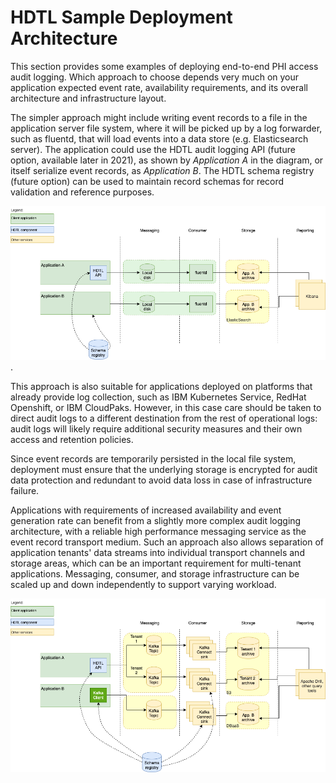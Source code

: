# HDTL Sample Deployment Architecture

This section provides some examples of deploying end-to-end PHI access audit logging. Which approach to choose depends very much on your application expected event rate, availability requirements, and its overall architecture and infrastructure layout.

The simpler approach might include writing  event records to a file in the application server file system, where it will be picked up by a log forwarder, such as fluentd, that will load events into a data store (e.g. Elasticsearch server). The application could use the HDTL audit logging API (future option, available later in 2021), as shown by _Application A_ in the diagram, or itself serialize event records, as _Application B_. The HDTL schema registry (future option) can be used to maintain record schemas for record validation and reference purposes.

![File-based logging](resources/HDTL-diagram-fluentd.png).

This approach is also suitable for applications deployed on platforms that already provide log collection, such as IBM Kubernetes Service, RedHat Openshift, or IBM CloudPaks. However, in this case care should be taken to direct audit logs to a different destination from the rest of operational logs: audit logs will likely require additional security measures and their own access and retention policies.

Since event records are temporarily persisted in the local file system, deployment must ensure that the underlying storage is encrypted for audit data protection and redundant to avoid  data loss in case of infrastructure failure.

Applications with requirements of increased availability and event generation rate can benefit from a slightly more complex audit logging architecture, with a reliable high performance messaging service as the event record transport medium. Such an approach also allows separation of application tenants' data streams into individual transport channels and storage areas, which can be an important requirement for multi-tenant applications. Messaging, consumer, and storage infrastructure can be scaled up and down independently to support varying workload.

![Messaging-based logging](resources/HDTL-diagram.png)
